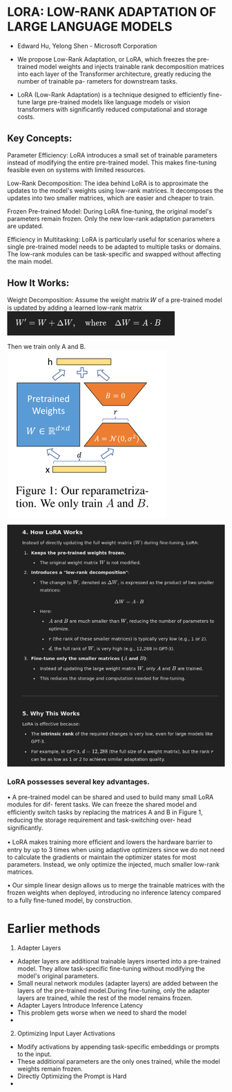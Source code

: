 # LORA: LOW-RANK ADAPTATION OF LARGE LANGUAGE MODELS

- Edward Hu,  Yelong Shen - Microsoft Corporation

- We propose Low-Rank Adaptation, or LoRA, which freezes the pre-
trained model weights and injects trainable rank decomposition matrices into each
layer of the Transformer architecture, greatly reducing the number of trainable pa-
rameters for downstream tasks.
- LoRA (Low-Rank Adaptation) is a technique designed to efficiently fine-tune large pre-trained models like language models or vision transformers with significantly reduced computational and storage costs.


## Key Concepts:
Parameter Efficiency: LoRA introduces a small set of trainable parameters instead of modifying the entire pre-trained model. This makes fine-tuning feasible even on systems with limited resources.

Low-Rank Decomposition: The idea behind LoRA is to approximate the updates to the model's weights using low-rank matrices. It decomposes the updates into two smaller matrices, which are easier and cheaper to train.

Frozen Pre-trained Model: During LoRA fine-tuning, the original model's parameters remain frozen. Only the new low-rank adaptation parameters are updated.

Efficiency in Multitasking: LoRA is particularly useful for scenarios where a single pre-trained model needs to be adapted to multiple tasks or domains. The low-rank modules can be task-specific and swapped without affecting the main model.

## How It Works:
Weight Decomposition: Assume the weight matrix 𝑊 of a pre-trained model is updated by adding a learned low-rank matrix 
![alt text](image.png)

Then we train only A and B.
![alt text](image-1.png)


![alt text](image-2.png)





###     LoRA possesses several key advantages.
• A pre-trained model can be shared and used to build many small LoRA modules for dif-
ferent tasks. We can freeze the shared model and efﬁciently switch tasks by replacing the
matrices A and B in Figure 1, reducing the storage requirement and task-switching over-
head signiﬁcantly.

• LoRA makes training more efﬁcient and lowers the hardware barrier to entry by up to 3
times when using adaptive optimizers since we do not need to calculate the gradients or
maintain the optimizer states for most parameters. Instead, we only optimize the injected,
much smaller low-rank matrices.

• Our simple linear design allows us to merge the trainable matrices with the frozen weights
when deployed, introducing no inference latency compared to a fully ﬁne-tuned model, by
construction.

# Earlier methods
1. Adapter Layers
- Adapter layers are additional trainable layers inserted into a pre-trained model. They allow task-specific fine-tuning without modifying the model's original parameters.
- Small neural network modules (adapter layers) are added between the layers of the pre-trained model.During fine-tuning, only the adapter layers are trained, while the rest of the model remains frozen.
- Adapter Layers Introduce Inference Latency
- This problem gets worse when we need to shard the model
- 

2. Optimizing Input Layer Activations
- Modify activations by appending task-specific embeddings or prompts to the input.
- These additional parameters are the only ones trained, while the model weights remain frozen.
- Directly Optimizing the Prompt is Hard
- 
